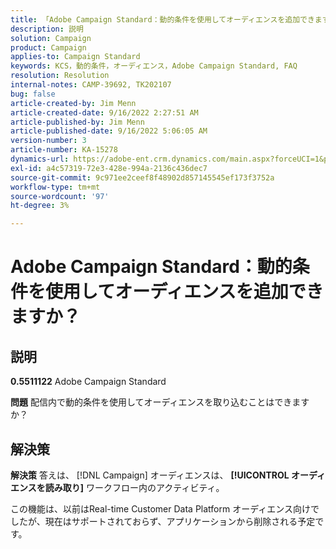 ```yaml
---
title: 「Adobe Campaign Standard：動的条件を使用してオーディエンスを追加できますか？」
description: 説明
solution: Campaign
product: Campaign
applies-to: Campaign Standard
keywords: KCS，動的条件，オーディエンス，Adobe Campaign Standard, FAQ
resolution: Resolution
internal-notes: CAMP-39692, TK202107
bug: false
article-created-by: Jim Menn
article-created-date: 9/16/2022 2:27:51 AM
article-published-by: Jim Menn
article-published-date: 9/16/2022 5:06:05 AM
version-number: 3
article-number: KA-15278
dynamics-url: https://adobe-ent.crm.dynamics.com/main.aspx?forceUCI=1&pagetype=entityrecord&etn=knowledgearticle&id=da1ccb28-6735-ed11-9db1-0022480866ad
exl-id: a4c57319-72e3-428e-994a-2136c436dec7
source-git-commit: 9c971ee2ceef8f48902d857145545ef173f3752a
workflow-type: tm+mt
source-wordcount: '97'
ht-degree: 3%

---
```


# Adobe Campaign Standard：動的条件を使用してオーディエンスを追加できますか？

## 説明


<b>0.5511122</b>
Adobe Campaign Standard

<b>問題</b>
配信内で動的条件を使用してオーディエンスを取り込むことはできますか？


## 解決策


<b>解決策</b>
答えは、 [!DNL Campaign] オーディエンスは、 <b>[!UICONTROL オーディエンスを読み取り]</b> ワークフロー内のアクティビティ。

この機能は、以前はReal-time Customer Data Platform オーディエンス向けでしたが、現在はサポートされておらず、アプリケーションから削除される予定です。

